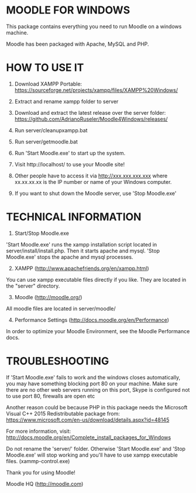 MOODLE FOR WINDOWS 
==================

This package contains everything you need to run Moodle on a windows machine.

Moodle has been packaged with Apache, MySQL and PHP.




HOW TO USE IT
=============

1. Download XAMPP Portable: https://sourceforge.net/projects/xampp/files/XAMPP%20Windows/

2. Extract and rename xampp folder to server

3. Download and extract the latest release over the server folder: https://github.com/AdrianoRuseler/Moodle4Windows/releases/

4. Run server/cleanupxampp.bat

5. Run server/getmoodle.bat

6. Run 'Start Moodle.exe' to start up the system.

7. Visit http://localhost/ to use your Moodle site!

8. Other people have to access it via http://xxx.xxx.xxx.xxx where
   xx.xx.xx.xx is the IP number or name of your Windows computer.

9. If you want to shut down the Moodle server, use 'Stop Moodle.exe'




TECHNICAL INFORMATION
=====================

1. Start/Stop Moodle.exe

'Start Moodle.exe' runs the xampp installation script
located in server/install/install.php. Then it starts apache and mysql.
'Stop Moodle.exe' stops the apache and mysql processes.


2. XAMPP (http://www.apachefriends.org/en/xampp.html)

You can use xampp executable files directly if you like.  They are 
located in the "server" directory. 
 

3. Moodle (http://moodle.org/)

All moodle files are located in server/moodle/


4. Performance Settings (http://docs.moodle.org/en/Performance)

In order to optimize your Moodle Environment, see the Moodle Performance docs. 




TROUBLESHOOTING
===============

If 'Start Moodle.exe' fails to work and the windows closes automatically, 
you may have something blocking port 80 on your machine.  Make sure there
are no other web servers running on this port, Skype is configured not 
to use port 80, firewalls are open etc

Another reason could be because PHP in this package needs the Microsoft
Visual C++ 2015 Redistributable package from:
https://www.microsoft.com/en-us/download/details.aspx?id=48145

For more information, visit:
http://docs.moodle.org/en/Complete_install_packages_for_Windows

Do not rename the 'server/' folder. Otherwise 'Start Moodle.exe' and 
'Stop Moodle.exe' will stop working and you'll have to use xampp 
executable files. (xammp-control.exe)



Thank you for using Moodle!

Moodle HQ (http://moodle.com)

